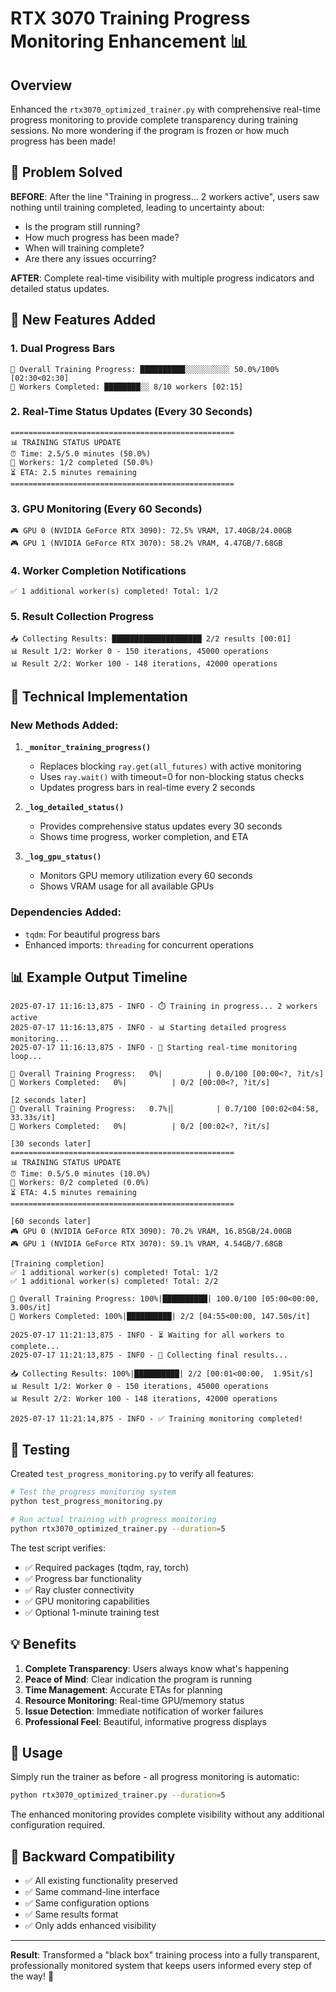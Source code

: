 # RTX 3070 Training Progress Monitoring Enhancement 📊

## Overview

Enhanced the `rtx3070_optimized_trainer.py` with comprehensive real-time progress monitoring to provide complete transparency during training sessions. No more wondering if the program is frozen or how much progress has been made!

## 🎯 Problem Solved

**BEFORE**: After the line "Training in progress... 2 workers active", users saw nothing until training completed, leading to uncertainty about:
- Is the program still running?
- How much progress has been made?
- When will training complete?
- Are there any issues occurring?

**AFTER**: Complete real-time visibility with multiple progress indicators and detailed status updates.

## 🚀 New Features Added

### 1. **Dual Progress Bars**
```
🚀 Overall Training Progress: ██████████░░░░░░░░░░ 50.0%/100% [02:30<02:30]
👷 Workers Completed: ████████░░ 8/10 workers [02:15]
```

### 2. **Real-Time Status Updates (Every 30 Seconds)**
```
==================================================
📊 TRAINING STATUS UPDATE
⏰ Time: 2.5/5.0 minutes (50.0%)
🎯 Workers: 1/2 completed (50.0%)
⏳ ETA: 2.5 minutes remaining
==================================================
```

### 3. **GPU Monitoring (Every 60 Seconds)**
```
🎮 GPU 0 (NVIDIA GeForce RTX 3090): 72.5% VRAM, 17.40GB/24.00GB
🎮 GPU 1 (NVIDIA GeForce RTX 3070): 58.2% VRAM, 4.47GB/7.68GB
```

### 4. **Worker Completion Notifications**
```
✅ 1 additional worker(s) completed! Total: 1/2
```

### 5. **Result Collection Progress**
```
📥 Collecting Results: ████████████████████ 2/2 results [00:01]
📊 Result 1/2: Worker 0 - 150 iterations, 45000 operations
📊 Result 2/2: Worker 100 - 148 iterations, 42000 operations
```

## 🔧 Technical Implementation

### New Methods Added:

1. **`_monitor_training_progress()`**
   - Replaces blocking `ray.get(all_futures)` with active monitoring
   - Uses `ray.wait()` with timeout=0 for non-blocking status checks
   - Updates progress bars in real-time every 2 seconds

2. **`_log_detailed_status()`**
   - Provides comprehensive status updates every 30 seconds
   - Shows time progress, worker completion, and ETA

3. **`_log_gpu_status()`**
   - Monitors GPU memory utilization every 60 seconds
   - Shows VRAM usage for all available GPUs

### Dependencies Added:
- `tqdm`: For beautiful progress bars
- Enhanced imports: `threading` for concurrent operations

## 📊 Example Output Timeline

```
2025-07-17 11:16:13,875 - INFO - ⏱️ Training in progress... 2 workers active
2025-07-17 11:16:13,875 - INFO - 📊 Starting detailed progress monitoring...
2025-07-17 11:16:13,875 - INFO - 🔄 Starting real-time monitoring loop...

🚀 Overall Training Progress:   0%|          | 0.0/100 [00:00<?, ?it/s]
👷 Workers Completed:   0%|          | 0/2 [00:00<?, ?it/s]

[2 seconds later]
🚀 Overall Training Progress:   0.7%|▏         | 0.7/100 [00:02<04:58, 33.33s/it]
👷 Workers Completed:   0%|          | 0/2 [00:02<?, ?it/s]

[30 seconds later]
==================================================
📊 TRAINING STATUS UPDATE
⏰ Time: 0.5/5.0 minutes (10.0%)
🎯 Workers: 0/2 completed (0.0%)
⏳ ETA: 4.5 minutes remaining
==================================================

[60 seconds later]
🎮 GPU 0 (NVIDIA GeForce RTX 3090): 70.2% VRAM, 16.85GB/24.00GB
🎮 GPU 1 (NVIDIA GeForce RTX 3070): 59.1% VRAM, 4.54GB/7.68GB

[Training completion]
✅ 1 additional worker(s) completed! Total: 1/2
✅ 1 additional worker(s) completed! Total: 2/2

🚀 Overall Training Progress: 100%|██████████| 100.0/100 [05:00<00:00,  3.00s/it]
👷 Workers Completed: 100%|██████████| 2/2 [04:55<00:00, 147.50s/it]

2025-07-17 11:21:13,875 - INFO - ⏳ Waiting for all workers to complete...
2025-07-17 11:21:13,875 - INFO - 🔄 Collecting final results...

📥 Collecting Results: 100%|██████████| 2/2 [00:01<00:00,  1.95it/s]
📊 Result 1/2: Worker 0 - 150 iterations, 45000 operations
📊 Result 2/2: Worker 100 - 148 iterations, 42000 operations

2025-07-17 11:21:14,875 - INFO - ✅ Training monitoring completed!
```

## 🧪 Testing

Created `test_progress_monitoring.py` to verify all features:

```bash
# Test the progress monitoring system
python test_progress_monitoring.py

# Run actual training with progress monitoring
python rtx3070_optimized_trainer.py --duration=5
```

The test script verifies:
- ✅ Required packages (tqdm, ray, torch)
- ✅ Progress bar functionality
- ✅ Ray cluster connectivity
- ✅ GPU monitoring capabilities
- ✅ Optional 1-minute training test

## 💡 Benefits

1. **Complete Transparency**: Users always know what's happening
2. **Peace of Mind**: Clear indication the program is running
3. **Time Management**: Accurate ETAs for planning
4. **Resource Monitoring**: Real-time GPU/memory status
5. **Issue Detection**: Immediate notification of worker failures
6. **Professional Feel**: Beautiful, informative progress displays

## 🎯 Usage

Simply run the trainer as before - all progress monitoring is automatic:

```bash
python rtx3070_optimized_trainer.py --duration=5
```

The enhanced monitoring provides complete visibility without any additional configuration required.

## 🔄 Backward Compatibility

- ✅ All existing functionality preserved
- ✅ Same command-line interface
- ✅ Same configuration options
- ✅ Same results format
- ✅ Only adds enhanced visibility

---

**Result**: Transformed a "black box" training process into a fully transparent, professionally monitored system that keeps users informed every step of the way! 🎉 
